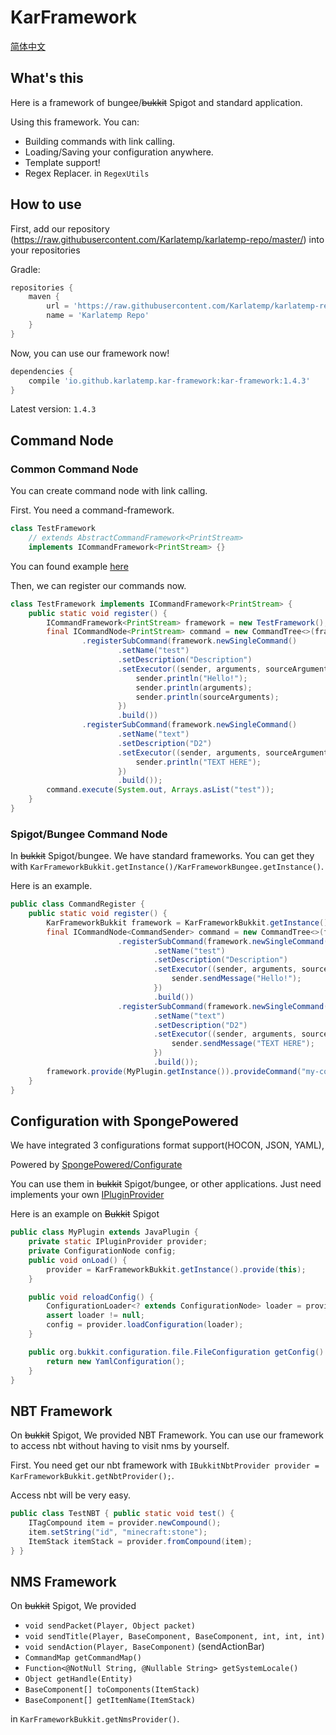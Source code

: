 # KarFramework

[简体中文](./README-zh.md)

## What's this

Here is a framework of bungee/~~bukkit~~ Spigot and standard application.

Using this framework. You can:
- Building commands with link calling.
- Loading/Saving your configuration anywhere.
- Template support!
- Regex Replacer. in `RegexUtils`

## How to use

First, add our repository (https://raw.githubusercontent.com/Karlatemp/karlatemp-repo/master/)
into your repositories 

Gradle:
```groovy
repositories {
    maven {
        url = 'https://raw.githubusercontent.com/Karlatemp/karlatemp-repo/master/'
        name = 'Karlatemp Repo'
    }
}
```

Now, you can use our framework now!

```groovy
dependencies {
    compile 'io.github.karlatemp.kar-framework:kar-framework:1.4.3'
}
```

Latest version: `1.4.3`

## Command Node

### Common Command Node

You can create command node with link calling.

First. You need a command-framework.

```java
class TestFramework
    // extends AbstractCommandFramework<PrintStream>
    implements ICommandFramework<PrintStream> {}
```

You can found example [here](common/src/test/java/io/github/karframwork/common/test/TestCommand.java)

Then, we can register our commands now.

```java
class TestFramework implements ICommandFramework<PrintStream> {
    public static void register() {
        ICommandFramework<PrintStream> framework = new TestFramework();
        final ICommandNode<PrintStream> command = new CommandTree<>(framework)
                .registerSubCommand(framework.newSingleCommand()
                        .setName("test")
                        .setDescription("Description")
                        .setExecutor((sender, arguments, sourceArguments) -> {
                            sender.println("Hello!");
                            sender.println(arguments);
                            sender.println(sourceArguments);
                        })
                        .build())
                .registerSubCommand(framework.newSingleCommand()
                        .setName("text")
                        .setDescription("D2")
                        .setExecutor((sender, arguments, sourceArguments) -> {
                            sender.println("TEXT HERE");
                        })
                        .build());
        command.execute(System.out, Arrays.asList("test"));
    }
}
```

### Spigot/Bungee Command Node

In ~~bukkit~~ Spigot/bungee. We have standard frameworks. You can get they with 
`KarFrameworkBukkit.getInstance()/KarFrameworkBungee.getInstance()`.

Here is an example.
```java
public class CommandRegister {
    public static void register() {
        KarFrameworkBukkit framework = KarFrameworkBukkit.getInstance();
        final ICommandNode<CommandSender> command = new CommandTree<>(framework)
                        .registerSubCommand(framework.newSingleCommand()
                                .setName("test")
                                .setDescription("Description")
                                .setExecutor((sender, arguments, sourceArguments) -> {
                                    sender.sendMessage("Hello!");
                                })
                                .build())
                        .registerSubCommand(framework.newSingleCommand()
                                .setName("text")
                                .setDescription("D2")
                                .setExecutor((sender, arguments, sourceArguments) -> {
                                    sender.sendMessage("TEXT HERE");
                                })
                                .build());
        framework.provide(MyPlugin.getInstance()).provideCommand("my-command", command);
    }
}
```

## Configuration with SpongePowered

We have integrated 3 configurations format support(HOCON, JSON, YAML),

Powered by [SpongePowered/Configurate](https://github.com/SpongePowered/Configurate)

You can use them in ~~bukkit~~ Spigot/bungee, or other applications.
Just need implements your own [IPluginProvider](common/src/main/java/io/github/karlatemp/karframework/IPluginProvider.java)

Here is an example on ~~Bukkit~~ Spigot

```java
public class MyPlugin extends JavaPlugin {
    private static IPluginProvider provider;
    private ConfigurationNode config;
    public void onLoad() {
        provider = KarFrameworkBukkit.getInstance().provide(this);
    }

    public void reloadConfig() {
        ConfigurationLoader<? extends ConfigurationNode> loader = provider.loadConfiguration("config.conf");
        assert loader != null;
        config = provider.loadConfiguration(loader);
    }

    public org.bukkit.configuration.file.FileConfiguration getConfig() {
        return new YamlConfiguration();
    }
}
```

## NBT Framework

On ~~bukkit~~ Spigot, We provided NBT Framework.
You can use our framework to access nbt
without having to visit nms by yourself.

First. You need get our nbt framework with
`IBukkitNbtProvider provider = KarFrameworkBukkit.getNbtProvider();`.

Access nbt will be very easy.

```java
public class TestNBT { public static void test() {
    ITagCompound item = provider.newCompound();
    item.setString("id", "minecraft:stone");
    ItemStack itemStack = provider.fromCompound(item);
} }
```

## NMS Framework

On ~~bukkit~~ Spigot, We provided

- `void sendPacket(Player, Object packet)`
- `void sendTitle(Player, BaseComponent, BaseComponent, int, int, int)`
- `void sendAction(Player, BaseComponent)` (sendActionBar)
- `CommandMap getCommandMap()`
- `Function<@NotNull String, @Nullable String> getSystemLocale()`
- `Object getHandle(Entity)`
- `BaseComponent[] toComponents(ItemStack)`
- `BaseComponent[] getItemName(ItemStack)`

in `KarFrameworkBukkit.getNmsProvider()`.
